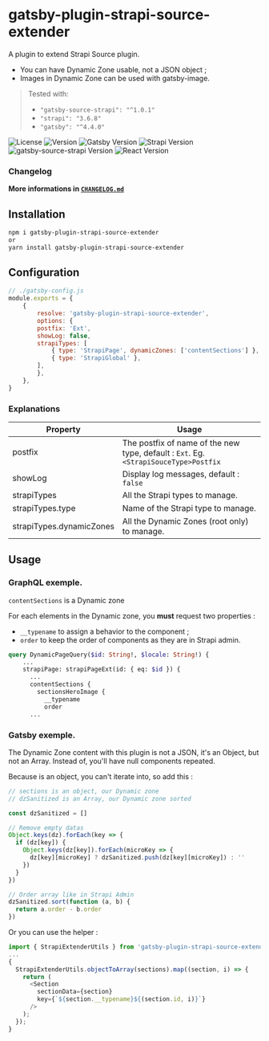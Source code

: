 # gatsby-plugin-strapi-source-extender

A plugin to extend Strapi Source plugin.

- You can have Dynamic Zone usable, not a JSON object ;
- Images in Dynamic Zone can be used with gatsby-image.

> Tested with:
>
> - `"gatsby-source-strapi": "^1.0.1"`
> - `"strapi": "3.6.8"`
> - `"gatsby": "^4.4.0"`

![License](https://img.shields.io/github/license/NovaGaia/gatsby-plugin-strapi-source-extender?style=flat-square)
![Version](https://img.shields.io/npm/v/gatsby-plugin-strapi-source-extender?style=flat-square)
![Gatsby Version](https://img.shields.io/npm/dependency-version/gatsby-plugin-strapi-source-extender/peer/gatsby?style=flat-square)
![Strapi Version](https://img.shields.io/npm/dependency-version/gatsby-plugin-strapi-source-extender/peer/strapi?style=flat-square)
![gatsby-source-strapi Version](https://img.shields.io/npm/dependency-version/gatsby-plugin-strapi-source-extender/peer/gatsby-source-strapi?style=flat-square)
![React Version](https://img.shields.io/github/package-json/dependency-version/NovaGaia/gatsby-plugin-strapi-source-extender/peer/react?style=flat-square)

### Changelog

**More informations in [`CHANGELOG.md`](https://github.com/NovaGaia/gatsby-plugin-strapi-source-extender/blob/main/CHANGELOG.md)**

## Installation

```bash
npm i gatsby-plugin-strapi-source-extender
or
yarn install gatsby-plugin-strapi-source-extender
```

## Configuration

```javascript
// ./gatsby-config.js
module.exports = {
    {
        resolve: 'gatsby-plugin-strapi-source-extender',
        options: {
        postfix: 'Ext',
        showLog: false,
        strapiTypes: [
            { type: 'StrapiPage', dynamicZones: ['contentSections'] },
            { type: 'StrapiGlobal' },
        ],
        },
    },
}
```

### Explanations

| Property                 | Usage                                                                                |
| ------------------------ | ------------------------------------------------------------------------------------ |
| postfix                  | The postfix of name of the new type, default : `Ext`. Eg. `<StrapiSouceType>Postfix` |
| showLog                  | Display log messages, default : `false`                                              |
| strapiTypes              | All the Strapi types to manage.                                                      |
| strapiTypes.type         | Name of the Strapi type to manage.                                                   |
| strapiTypes.dynamicZones | All the Dynamic Zones (root only) to manage.                                         |

## Usage

### GraphQL exemple.

`contentSections` is a Dynamic zone

For each elements in the Dynamic zone, you **must** request two properties :

- `__typename` to assign a behavior to the component ;
- `order` to keep the order of components as they are in Strapi admin.

```graphql
query DynamicPageQuery($id: String!, $locale: String!) {
    ...
    strapiPage: strapiPageExt(id: { eq: $id }) {
      ...
      contentSections {
        sectionsHeroImage {
          __typename
          order
      ...
```

### Gatsby exemple.

The Dynamic Zone content with this plugin is not a JSON, it's an Object, but not an Array. Instead of, you'll have null components repeated.

Because is an object, you can't iterate into, so add this :

```javascript
// sections is an object, our Dynamic zone
// dzSanitized is an Array, our Dynamic zone sorted

const dzSanitized = []

// Remove empty datas
Object.keys(dz).forEach(key => {
  if (dz[key]) {
    Object.keys(dz[key]).forEach(microKey => {
      dz[key][microKey] ? dzSanitized.push(dz[key][microKey]) : ''
    })
  }
})

// Order array like in Strapi Admin
dzSanitized.sort(function (a, b) {
  return a.order - b.order
})
```

Or you can use the helper :

```javascript
import { StrapiExtenderUtils } from 'gatsby-plugin-strapi-source-extender'
...
{
  StrapiExtenderUtils.objectToArray(sections).map((section, i) => {
    return (
      <Section
        sectionData={section}
        key={`${section.__typename}${(section.id, i)}`}
      />
    );
  });
}
```
